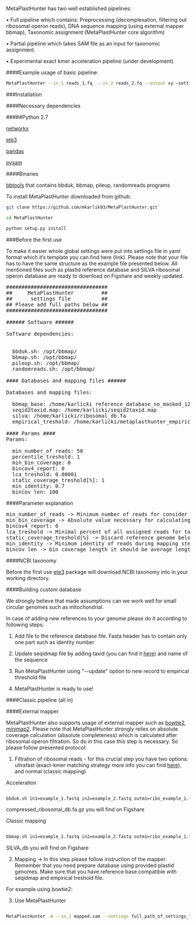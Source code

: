 

MetaPlastHunter has two well established pipelines:

•	Full pipeline which contains: Preprocessing (decomplexation, filtering out ribosomal operon reads), DNA sequence mapping (using external mapper bbmap), Taxonomic assignment (MetaPlastHunter core algorithm)

•	Partial pipeline which takes SAM file as an input for taxonomic assignment.

•	Experimental exact kmer acceleration pipeline (under development)


####Example usage of basic pipeline:

``` bash
MetaPlastHunter --in_1 reads_1.fq  --in_2 reads_2.fq --output xy –settings /home/xy/setttings_metaplasthunter.yaml -C
```


###Installation


####Necessary dependencies

#####Python 2.7

[networkx](https://networkx.github.io)

[ete3](http://etetoolkit.org)

[pandas](https://pandas.pydata.org)

[pysam](https://pysam.readthedocs.io/en/latest/)


####Binaries

[bbtools](https://jgi.doe.gov/data-and-tools/bbtools/) that contains bbduk, bbmap, pileup, randomreads programs


To install MetaPlastHunter downloaded from github:

```bash
git clone https://github.com/mkarlik93/MetaPlastHunter.git`
```

```bash
cd MetaPlastHunter
```

```bash
python setup.py install
```

###Before the first use


To make it easier whole global settings were put into settings file in yaml format which it’s template you can find here (link).  Please note that your file has to have the same structure as the example file presented below. All mentioned files such as plastid reference database and SILVA ribosomal operon database are ready to download on Figshare and weekly updated.

<pre>
#################################
##     MetaPlastHunter         ##
##      settings file          ##
## Please add full paths below ##
#################################

###### Software ######

Software dependencies:


  bbduk.sh: /opt/bbmap/
  bbmap.sh: /opt/bbmap/
  pileup.sh: /opt/bbmap/
  randomreads.sh: /opt/bbmap/

#### Databases and mapping files ######

Databases and mapping files:

  bbmap_base: /home/karlicki reference_database_no_masked_1209_new.fasta
  seqid2taxid.map: /home/karlicki/seqid2taxid.map
  silva: /home/karlicki/ribosomal_db.fa
  empirical_treshold: /home/karlicki/metaplasthunter_empirical_tresholds.txt

#### Params ####
Params:

  min_number_of_reads: 50
  percentile_treshold: 1
  min_bin_coverage: 0
  bincov4_report: 0
  lca_treshold: 0.00001
  static_coverage_treshold[%]: 1
  min_identity: 0.7
  bincov_len: 100
</pre>


####Parameter explanation


<pre>
min_number_of_reads -> Minimum number of reads for consider taxa
min_bin_coverage -> Absolute value necessary for calculating %COV threshold
bincov4_report: 0
lca_treshold -> Minimal percent of all assigned reads for taxa report
static_coverage_treshold[%] -> Discard reference genome below this threshold
min_identity -> Minimum identity of reads during mapping step
bincov_len -> bin coverage length it should be average length of read
</pre>

####NCBI taxonomy

Before the first use [ete3](http://etetoolkit.org) package will download NCBI taxonomy into in your working directory.



####Building custom database

We strongly believe that made assumptions can we work well for small circular genomes such as mitochondrial.

In case of adding new references to your genome please do it according to following steps:

1.	Add file to the reference database file. Fasta header has to contain only one part such as identity number

2.	Update seqidmap file by adding taxid (you can find it [here](https://www.ncbi.nlm.nih.gov/taxonomy)) and name of the sequence

3.	Run MetaPlastHunter using "--update" option to new record to empirical threshold file

4.	MetaPlastHunter is ready to use!




####Classic pipeline (all in)




####External mapper


MetaPlastHunter also supports usage of external mapper such as [bowtie2](https://www.ncbi.nlm.nih.gov/pmc/articles/PMC3322381/), [minimap2](https://github.com/lh3/minimap2). Please note that MetaPlastHunter strongly relies on absolute coverage calculation (absolute completeness) which is calculated after ribosomal operon filtration. So do in this case this step is necessary. So please follow presented protocol:

1. Filtration of ribosomal reads - for this crucial step you have two options: ultrafast (exact-kmer matching strategy more info you can find [here](http://seqanswers.com/forums/showthread.php?t=58221)), and normal (classic mapping)


Acceleration
```bash

bbduk.sh in1=example_1.fastq in2=example_2.fastq outm1=ribo_example_1.fq outm2=ribo_example_2.fq outu1=example_for_bowtie_1.fq  outu2=example_for_bowtie_2.fq  k=31 ref=../compressed_ribosomal_db.fa.gz

```

compressed_ribosomal_db.fa.gz you will find on Figshare


Classic mapping


```bash

bbmap.sh in1=example_1.fastq in2=example_2.fastq outm1=ribo_example_1.fq outm2=ribo_example_2.fq outu1=example_for_bowtie_1.fq  outu2=example_for_bowtie_2.fq  k=31 ref=../SILVA_db


```


SILVA_db you will find on Figshare


2. Mapping -> In this step please follow instruction of the mapper. Remember that you need prepare database using provided plastid genomes. Make sure that you have reference base compatible with seqidmap and empirical treshold file. 

For example using bowtie2:




3. Use MetaPlastHunter

```bash

MetaPlastHunter -A --in_1 mapped.sam --settings full_path_of_settings_file --output example --threads XX


```
